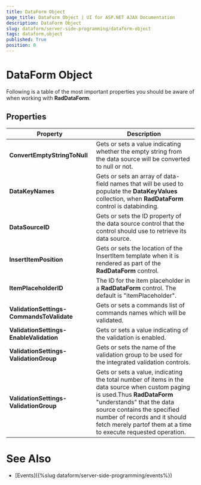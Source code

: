 ```yaml
---
title: DataForm Object
page_title: DataForm Object | UI for ASP.NET AJAX Documentation
description: DataForm Object
slug: dataform/server-side-programming/dataform-object
tags: dataform,object
published: True
position: 0
---
```


# DataForm Object



Following is a table of the most important properties you should be aware of when working with __RadDataForm__.

## Properties


| Property | Description |
| ------ | ------ |
| __ConvertEmptyStringToNull__ |Gets or sets a value indicating whether the empty string from the data source will be converted to null or not.|
| __DataKeyNames__ |Gets or sets an array of data-field names that will be used to populate the __DataKeyValues__ collection, when __RadDataForm__ control is databinding.|
| __DataSourceID__ |Gets or sets the ID property of the data source control that the control should use to retrieve its data source.|
| __InsertItemPosition__ |Gets or sets the location of the InsertItem template when it is rendered as part of the __RadDataForm__ control.|
| __ItemPlaceholderID__ |The ID for the item placeholder in a __RadDataForm__ control. The default is "itemPlaceholder".|
| __ValidationSettings-CommandsToValidate__ |Gets or sets a commands list of commands names which will be validated.|
| __ValidationSettings-EnableValidation__ |Gets or sets a value indicating of the validation is enabled.|
| __ValidationSettings-ValidationGroup__ |Gets or sets the name of the validation group to be used for the integrated validation controls.|
| __ValidationSettings-ValidationGroup__ |Gets or sets a value, indicating the total number of items in the data source when custom paging is used.Thus __RadDataForm__ "understands" that the data source contains the specified number of records and it should fetch merely partof them at a time to execute requested operation.|

# See Also

 * [Events]({%slug dataform/server-side-programming/events%})

